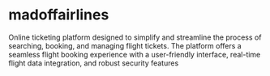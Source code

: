 # madoffairlines
Online ticketing platform designed to simplify and streamline the process of searching, booking, and managing flight tickets. The platform offers a seamless flight booking experience with a user-friendly interface, real-time flight data integration, and robust security features
